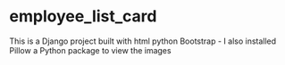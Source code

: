 # employee_list_card
This is a Django project built with html python Bootstrap - I also installed Pillow a Python package to view the images
